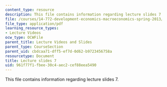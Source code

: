 ```yaml
---
content_type: resource
description: This file contains information regarding lecture slides 7.
file: /courses/14-772-development-economics-macroeconomics-spring-2013/961f77f1fbee30c4aec2cef88eea5490_MIT14_772S13_Lecture7.pdf
file_type: application/pdf
learning_resource_types:
- Lecture Videos
ocw_type: OCWFile
parent_title: Lecture Videos and Slides
parent_type: CourseSection
parent_uid: cbdcaa71-dff5-ef7d-0d62-b9723456758a
resourcetype: Document
title: Lecture slides 7
uid: 961f77f1-fbee-30c4-aec2-cef88eea5490
---
```

This file contains information regarding lecture slides 7.

